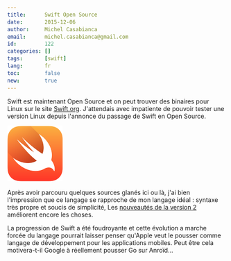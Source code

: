 ```yaml
---
title:      Swift Open Source
date:       2015-12-06
author:     Michel Casabianca
email:      michel.casabianca@gmail.com
id:         122
categories: []
tags:       [swift]
lang:       fr
toc:        false
new:        true
---
```


Swift est maintenant Open Source et on peut trouver des binaires pour Linux sur le site [Swift.org](https://swift.org). J'attendais avec impatiente de pouvoir tester une version Linux depuis l'annonce du passage de Swift en Open Source.

<!--more-->

![](swift-logo.png)

Après avoir parcouru quelques sources glanés ici ou là, j'ai bien l'impression que ce langage se rapproche de mon langage idéal : syntaxe très propre et soucis de simplicité, Les [nouveautés de la version 2](https://developer.apple.com/swift/blog/?id=29) améliorent encore les choses.

La progression de Swift a été foudroyante et cette évolution a marche forcée du langage pourrait laisser penser qu'Apple veut le pousser comme langage de développement pour les applications mobiles. Peut être cela motivera-t-il Google à réellement pousser Go sur Anroïd...


